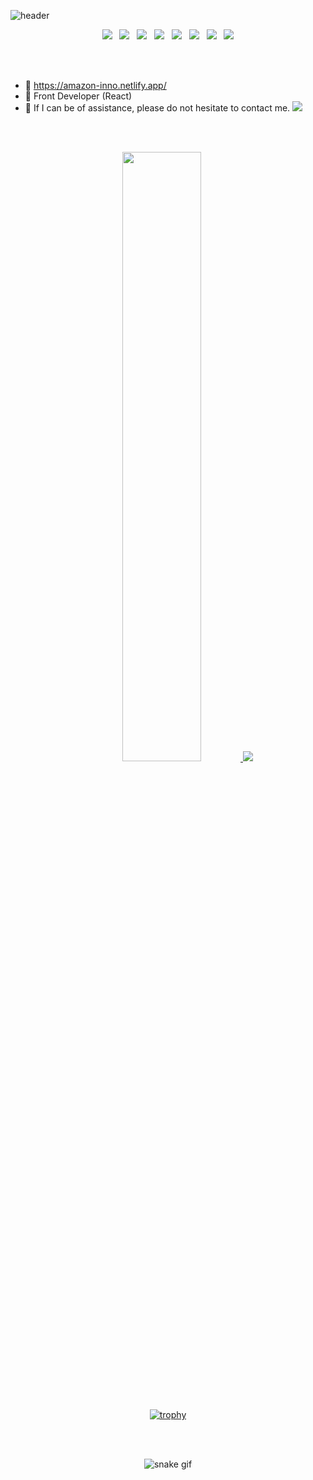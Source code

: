 <!--
**Kim-Haul/Kim-Haul** is a ✨ _special_ ✨ repository because its `README.md` (this file) appears on your GitHub profile.

Here are some ideas to get you started:

- 🔭 I’m currently working on ...
- 🌱 I’m currently learning ...
- 👯 I’m looking to collaborate on ...
- 🤔 I’m looking for help with ...
- 💬 Ask me about ...
- 📫 How to reach me: ...
- 😄 Pronouns: ...
- ⚡ Fun fact: ...
-->

![header](https://capsule-render.vercel.app/api?type=slice&color=gradient&height=250&section=header&text=JEON%20IN%20HO&fontAlign=50&fontAlignY=70&fontSize=90&fontColor=000000)

<p align="center">
  <img src="https://img.shields.io/badge/HTML5-E34F26?style=flat-square&logo=HTML5&logoColor=white"/> &nbsp
  <img src="https://img.shields.io/badge/CSS3-1572B6?style=flat-square&logo=CSS3&logoColor=white"/> &nbsp
  <img src="https://img.shields.io/badge/JavaScript-F7DF1E?style=flat-square&logo=JavaScript&logoColor=white"/> &nbsp
  <img src="https://img.shields.io/badge/React-61DAFB?style=flat-square&logo=react&logoColor=white"/> &nbsp
  <img src="https://img.shields.io/badge/Node.js-339933?style=flat-square&logo=Node.js&logoColor=white"/> &nbsp
  <img src="https://img.shields.io/badge/Vue.js-4FC08D?style=flat-square&logo=Vue.js&logoColor=white"/> &nbsp
  <img src="https://img.shields.io/badge/bootstrap-7952B3?style=flat-square&logo=Vue.js&logoColor=white"/> &nbsp
  <img src="https://img.shields.io/badge/Typescript-3178C6?style=flat-square&logo=TypeScript&logoColor=white"/> <br/>
</p> <br/><br/>

- 📌 https://amazon-inno.netlify.app/
- 🌱 Front Developer (React)
- 💬 If I can be of assistance, please do not hesitate to contact me. <a href="https://www.instagram.com/in.__ho/" target="_blank"><img src="https://img.shields.io/badge/Instagram-E4405F?style=flat-square&logo=Instagram&logoColor=white&link=https://www.instagram.com/hye_inisfree/"/></a>

<br/><br/>

<div align="center">

<a href="https://github.com/anuraghazra/github-readme-stats">
  <img src="https://github-readme-stats.vercel.app/api?username=Kim-Haul&show_icons=true&theme=radical" width="50%" />
</a>
  
<a href="https://github.com/Kim-Haul">
  <img src="https://github-readme-stats.vercel.app/api/top-langs/?username=Kim-Haul&show_icons=true&hide_border=true&title_color=004386&icon_color=004386&layout=compact&theme=radical" />
</a>
  
<br/><br/>
  
[![trophy](https://github-profile-trophy.vercel.app/?username=Kim-Haul&row=1&rank=SSS,SS,S,AAA,AA,A)](https://github.com/ryo-ma/github-profile-trophy)

<br/><br/>
  
![snake gif](https://github.com/Kim-Haul/Kim-Haul/blob/output/github-contribution-grid-snake.svg)





<!-- 
![Kim-Haul's github stats](https://github-readme-stats.vercel.app/api?username=Kim-Haul&show_icons=true)

[![Kim-Haul's github stats](https://github-readme-stats.vercel.app/api/top-langs/?username=Kim-Haul&show_icons=true&hide_border=true&title_color=004386&icon_color=004386&layout=compact)](https://github.com/Kim-Haul)

<img src="https://img.shields.io/badge/Android-3DDC84?style=flat-square&logo=Android&logoColor=white"/> &nbsp
<img src="https://img.shields.io/badge/MongoDB-47A248?style=flat-square&logo=MongoDB&logoColor=white"/> &nbsp 
<img src="https://img.shields.io/badge/MySQL-4479A1?style=flat-square&logo=MySQL&logoColor=white"/> &nbsp 
<img src="https://img.shields.io/badge/c++-00599C?style=flat-square&logo=c%2B%2B&logoColor=white"/> &nbsp 
<img src="https://img.shields.io/badge/Amazon AWS-232F3E?style=flat-square&logo=Amazon%20AWS&logoColor=white"/> &nbsp </p>
-->
